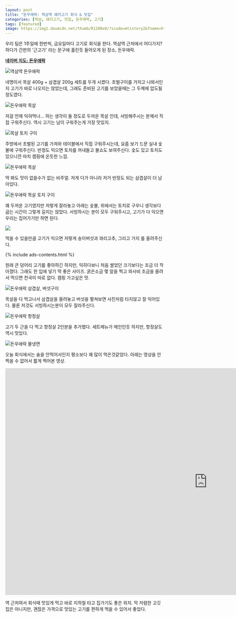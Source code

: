 ```yaml
---
layout: post
title: "돈우애락: 역삼역 돼지고기 회식 & 맛집"
categories: [역삼, 돼지고기, 맛집, 돈우애락, 고기]
tags: [featured]
image: https://img1.daumcdn.net/thumb/R1280x0/?scode=mtistory2&fname=https%3A%2F%2Fblog.kakaocdn.net%2Fdn%2Fb0wSA2%2FbtrgBC35Ptw%2FUEbpln3QUJoyLynrIZJZ90%2Fimg.png
---
```


우리 팀은 1주일에 한번씩, 금요일마다 고기로 회식을 한다. 역삼역 근처에서 어디가지? 하다가 간판의 '근고기' 라는 문구에 홀린듯 들어오게 된 장소, 돈우애락.

**[네이버 지도: 돈우애락](https://naver.me/GUvwQCbY)**

![역삼역 돈우애락](https://blog.kakaocdn.net/dn/dC77uI/btrgBJoELBr/hCfhmsr9Hnm3L67zwuFtgK/img.jpg)

네명이서 목살 400g + 삼겹살 200g 세트를 두개 시켰다. 초벌구이를 거치고 나와서인지 고기가 바로 나오지는 않았는데, 그래도 준비된 고기를 보았을때는 그 두께에 압도될 정도였다.

​![돈우애락 목살](https://blog.kakaocdn.net/dn/m6GyH/btrgB4F7eCO/HkOcrgomKjIy6uyzA8kKf1/img.png)

저걸 언제 익혀먹나... 하는 생각이 들 정도로 두꺼운 목살 인데, 서빙해주시는 분께서 직접 구워주신다. 역시 고기는 남이 구워주는게 가장 맛있지.

![목살 토치 구이](https://blog.kakaocdn.net/dn/c2l1kQ/btrgAURHbpy/v0pstCVtDbd9VwQkjwvrr0/img.png)

주방에서 초벌된 고기를 가져와 테이블에서 직접 구워주시는데, 요즘 보기 드문 실내 숯불에 구워주신다. 반정도 익으면 토치를 꺼내들고 불쇼도 보여주신다. 숯도 있고 토치도 있으니깐 마치 캠핑에 온듯한 느낌.

![돈우애락 목살](https://blog.kakaocdn.net/dn/bCj2NJ/btrgC6clXEf/0bL9ggVeRdTWjxOnyhp711/img.png)

딱 봐도 맛이 없을수가 없는 비주얼. 저게 다가 아니라 저거 반정도 되는 삼겹살이 더 남아있다.

![돈우애락 목살 토치 구이](https://blog.kakaocdn.net/dn/b0wSA2/btrgBC35Ptw/UEbpln3QUJoyLynrIZJZ90/img.png)

꽤 두꺼운 고기였지만 저렇게 잘라놓고 아래는 숯불, 위에서는 토치로 구우니 생각보다 굽는 시간이 그렇게 길지는 않았다. 서빙하시는 분이 모두 구워주시고, 고기가 다 익으면 우리는 집어가기만 하면 된다.

![](https://blog.kakaocdn.net/dn/bcNAo2/btrgzJQXgv8/yksWCiAlQEzlkklfgG900K/img.png)

먹을 수 있을만큼 고기가 익으면 저렇게 송이버섯과 꽈리고추, 그리고 가지 를 올려주신다.

{% include ads-contents.html %}

원래 큰 덩어리 고기를 좋아하긴 하지만, 익히다보니 처음 썰었던 크기보다는 조금 더 작아졌다. 그래도 한 입에 넣기 딱 좋은 사이즈. 굵은소금 몇 알을 찍고 와사비 조금을 올려서 먹으면 천국이 따로 없다. 캠핑 가고싶은 맛.

![돈우애락 삼겹살, 버섯구이](https://blog.kakaocdn.net/dn/buLWWJ/btrgB3Ank1N/O4s49LkDkXIk2uGbzGUW60/img.png)

목살을 다 먹고나서 삼겹살을 올려놓고 버섯을 펼쳐보면 사진처럼 타지않고 잘 익어있다. 물론 저것도 서빙하시는분이 모두 잘라주신다.

![돈우애락 항정살](https://blog.kakaocdn.net/dn/bR4F4I/btrgB3mSFya/Zdkqbf6XPbW6GfUhDhQos0/img.png)

고기 두 근을 다 먹고 항정살 2인분을 추가했다. 세트메뉴가 메인인듯 하지만, 항정살도 역시 맛있다.

​![돈우애락 물냉면](https://blog.kakaocdn.net/dn/mfMQ7/btrgAWhFztB/3dvjZEXNfGLDQ152l1G4Q1/img.png)

오늘 회식에서는 술을 안먹어서인지 평소보다 꽤 많이 먹은것같았다. 아래는 영상을 안찍을 수 없어서 짧게 찍어본 영상.

<iframe width="1280" height="720" src="https://serviceapi.nmv.naver.com/flash/convertIframeTag.nhn?vid=2EB8451EF104460F7ED6D3B32D2F617EC61B&outKey=V1210c9ef4bcfaac1301b977d5a4b782b3374d61c7ea2961125f4977d5a4b782b3374" frameborder="no" scrolling="no" title="NaverVideo" allow="autoplay; gyroscope; accelerometer; encrypted-media" allowfullscreen></iframe>

역 근처여서 회식때 맛있게 먹고 바로 지하철 타고 집가기도 좋은 위치. 막 저렴한 고깃집은 아니지만, 괜찮은 가격으로 맛있는 고기를 편하게 먹을 수 있어서 좋았다.
